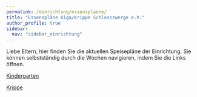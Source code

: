 ```yaml
---
permalink: /einrichtung/essensplaene/
title: "Essenspläne Kiga/Krippe Schlosszwerge e.V."
author_profile: true
sidebar:  
  nav: "sidebar_einrichtung"
---
```


Liebe Eltern, hier finden Sie die aktuellen Speisepläne der Einrichtung.
Sie können selbstständig durch die Wochen navigieren, indem Sie die 
Links öffnen. 


[Kindergarten](https://www.vitesca.de/kunden/speiseplan-oeffentlich.php?kunde=01708)

[Krippe](https://www.vitesca.de/kunden/speiseplan-oeffentlich.php?kunde=08575)

